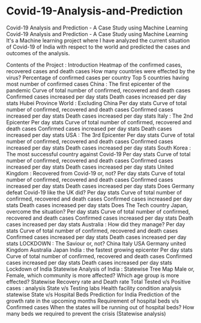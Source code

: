 # Covid-19-Analysis-and-Prediction
Covid-19 Analysis and Prediction - A Case Study using Machine Learning
Covid-19 Analysis and Prediction - A Case Study using Machine Learning
It's a Machine learning project where I have analyzed the current situation of Covid-19 of India with respect to the world and predicted the cases and outcomes of the analysis.



Contents of the Project :
Introduction
Heatmap of the confirmed cases, recovered cases and death cases
How many countries were effected by the virus?
Percentage of confirmed cases per country
Top 5 countries having most number of confirmed cases
China : The first epicenter of the pandemic
Curve of total number of confirmed, recovered and death cases
Confirmed cases increased per day stats
Death cases increased per day stats
Hubei Province
World : Excluding China
Per day stats
Curve of total number of confirmed, recovered and death cases
Confirmed cases increased per day stats
Death cases increased per day stats
Italy : The 2nd Epicenter
Per day stats
Curve of total number of confirmed, recovered and death cases
Confirmed cases increased per day stats
Death cases increased per day stats
USA : The 3rd Epicenter
Per day stats
Curve of total number of confirmed, recovered and death cases
Confirmed cases increased per day stats
Death cases increased per day stats
South Korea : The most successful country against Covid-19
Per day stats
Curve of total number of confirmed, recovered and death cases
Confirmed cases increased per day stats
Death cases increased per day stats
United Kingdom : Recovered from Covid-19 or, not?
Per day stats
Curve of total number of confirmed, recovered and death cases
Confirmed cases increased per day stats
Death cases increased per day stats
Does Germany defeat Covid-19 like the UK did?
Per day stats
Curve of total number of confirmed, recovered and death cases
Confirmed cases increased per day stats
Death cases increased per day stats
Does The Tech country Japan, overcome the situation?
Per day stats
Curve of total number of confirmed, recovered and death cases
Confirmed cases increased per day stats
Death cases increased per day stats
Australia : How did they manage?
Per day stats
Curve of total number of confirmed, recovered and death cases
Confirmed cases increased per day stats
Death cases increased per day stats
LOCKDOWN : The Saviour or, not?
China
Italy
USA
Germany
united Kingdom
Australia
Japan
India : the fastest growing epicenter
Per day stats
Curve of total number of confirmed, recovered and death cases
Confirmed cases increased per day stats
Death cases increased per day stats
Lockdown of India
Statewise Analysis of India :
Statewise Tree Map
Male or, Female, which community is more affected?
Which age group is more effected?
Statewise Recovery rate and Death rate
Total Tested v/s Positive cases : analysis
State v/s Testing labs
Health facility condition analysis statewise
State v/s Hospital Beds
Prediction for India
Prediction of the growth rate in the upcoming months
Requirement of hospital beds v/s Confirmed cases
When the states will be running out of hospital beds?
How many beds we required to prevent the crisis (Statewise analysis)
